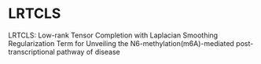 # LRTCLS
LRTCLS: Low-rank Tensor Completion with Laplacian Smoothing Regularization Term for Unveiling the N6-methylation(m6A)-mediated post-transcriptional pathway of disease 
